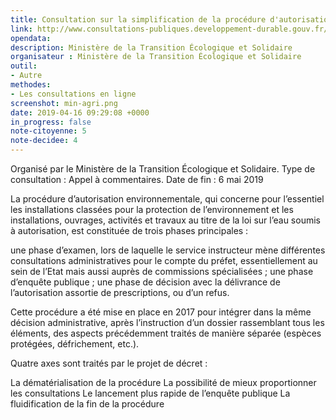 ```yaml
---
title: Consultation sur la simplification de la procédure d'autorisation environnementale
link: http://www.consultations-publiques.developpement-durable.gouv.fr/decret-relatif-a-la-simplification-de-la-procedure-a1941.html
opendata: 
description: Ministère de la Transition Écologique et Solidaire
organisateur : Ministère de la Transition Écologique et Solidaire
outil:
- Autre
methodes:
- Les consultations en ligne
screenshot: min-agri.png
date: 2019-04-16 09:29:08 +0000
in_progress: false
note-citoyenne: 5
note-decidee: 4
---
```


Organisé par le Ministère de la Transition Écologique et Solidaire. Type de consultation : Appel à commentaires. 
Date de fin : 6 mai 2019

La procédure d’autorisation environnementale, qui concerne pour l’essentiel les installations classées pour la protection de l’environnement et les installations, ouvrages, activités et travaux au titre de la loi sur l’eau soumis à autorisation, est constituée de trois phases principales :

une phase d’examen, lors de laquelle le service instructeur mène différentes consultations administratives pour le compte du préfet, essentiellement au sein de l’Etat mais aussi auprès de commissions spécialisées ;
une phase d’enquête publique ;
une phase de décision avec la délivrance de l’autorisation assortie de prescriptions, ou d’un refus.

Cette procédure a été mise en place en 2017 pour intégrer dans la même décision administrative, après l’instruction d’un dossier rassemblant tous les éléments, des aspects précédemment traités de manière séparée (espèces protégées, défrichement, etc.).

Quatre axes sont traités par le projet de décret :

La dématérialisation de la procédure
La possibilité de mieux proportionner les consultations
Le lancement plus rapide de l’enquête publique
La fluidification de la fin de la procédure
